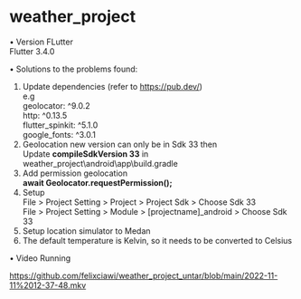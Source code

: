 # weather_project

• Version FLutter
<br />Flutter 3.4.0

• Solutions to the problems found:
1. Update dependencies (refer to https://pub.dev/)
<br />e.g
<br />geolocator: ^9.0.2
<br />http: ^0.13.5
<br />flutter_spinkit: ^5.1.0
<br />google_fonts: ^3.0.1
2. Geolocation new version can only be in Sdk 33 then
<br />Update **compileSdkVersion 33** in weather_project\android\app\build.gradle
3. Add permission geolocation
<br />**await Geolocator.requestPermission();**
4. Setup
<br />File > Project Setting > Project > Project Sdk > Choose Sdk 33
<br />File > Project Setting > Module > [projectname]_android > Choose Sdk 33
5. Setup location simulator to Medan
6. The default temperature is Kelvin, so it needs to be converted to Celsius

• Video Running

https://github.com/felixciawi/weather_project_untar/blob/main/2022-11-11%2012-37-48.mkv

